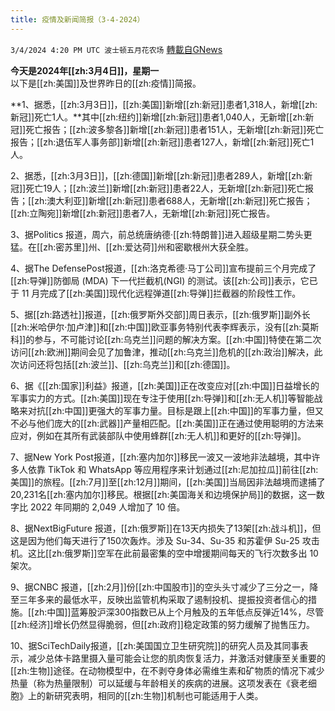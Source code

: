 ```yaml
---
title: 疫情及新闻简报（3-4-2024）
---
```

`3/4/2024 4:20 PM UTC 波士顿五月花农场` [轉載自GNews](https://gnews.org/articles/2364279)

**今天是2024年[[zh:3月4日]]，星期一**  
以下是[[zh:美国]]及世界昨日的[[zh:疫情]]简报。

**1、据悉，[[zh:3月3日]]，[[zh:美国]]新增[[zh:新冠]]患者1,318人，新增[[zh:新冠]]死亡1人。**其中[[zh:纽约]]新增[[zh:新冠]]患者1,040人，无新增[[zh:新冠]]死亡报告；[[zh:波多黎各]]新增[[zh:新冠]]患者151人，无新增[[zh:新冠]]死亡报告；[[zh:退伍军人事务部]]新增[[zh:新冠]]患者127人，新增[[zh:新冠]]死亡1人。

2、据悉，[[zh:3月3日]]，[[zh:德国]]新增[[zh:新冠]]患者289人，新增[[zh:新冠]]死亡19人；[[zh:波兰]]新增[[zh:新冠]]患者22人，无新增[[zh:新冠]]死亡报告；[[zh:澳大利亚]]新增[[zh:新冠]]患者688人，无新增[[zh:新冠]]死亡报告；[[zh:立陶宛]]新增[[zh:新冠]]患者7人，无新增[[zh:新冠]]死亡报告。

3、据Politics 报道，周六，前总统唐纳德·[[zh:特朗普]]进入超级星期二势头更猛。在[[zh:密苏里]]州、[[zh:爱达荷]]州和密歇根州大获全胜。

4、据The DefensePost报道，[[zh:洛克希德·马丁公司]]宣布提前三个月完成了[[zh:导弹]]防御局 (MDA) 下一代拦截机(NGI) 的测试。该[[zh:公司]]表示，它已于 11 月完成了[[zh:美国]]现代化远程弹道[[zh:导弹]]拦截器的阶段性工作。

5、据[[zh:路透社]]报道，[[zh:俄罗斯外交部]]周日表示，[[zh:俄罗斯]]副外长[[zh:米哈伊尔·加卢津]]和[[zh:中国]]欧亚事务特别代表李辉表示，没有[[zh:莫斯科]]的参与，不可能讨论[[zh:乌克兰]]问题的解决方案。[[zh:中国]]特使在第二次访问[[zh:欧洲]]期间会见了加鲁津，推动[[zh:乌克兰]]危机的[[zh:政治]]解决，此次访问还将包括[[zh:波兰]]、[[zh:乌克兰]]和[[zh:德国]]。

6、据《[[zh:国家]]利益》报道，[[zh:美国]]正在改变应对[[zh:中国]]日益增长的军事实力的方式。[[zh:美国]]现在专注于使用[[zh:导弹]]和[[zh:无人机]]等智能战略来对抗[[zh:中国]]更强大的军事力量。目标是跟上[[zh:中国]]的军事力量，但又不必与他们庞大的[[zh:武器]]产量相匹配。[[zh:美国]]正在通过使用聪明的方法来应对，例如在其所有武装部队中使用蜂群[[zh:无人机]]和更好的[[zh:导弹]]。

7、据New York Post报道，[[zh:塞内加尔]]移民一波又一波地非法越境，其中许多人依靠 TikTok 和 WhatsApp 等应用程序来计划通过[[zh:尼加拉瓜]]前往[[zh:美国]]的旅程。[[zh:7月]]至[[zh:12月]]期间，[[zh:美国]]当局因非法越境而逮捕了20,231名[[zh:塞内加尔]]移民。根据[[zh:美国海关和边境保护局]]的数据，这一数字比 2022 年同期的 2,049 人增加了 10 倍。

8、据NextBigFuture 报道，[[zh:俄罗斯]]在13天内损失了13架[[zh:战斗机]]，但这是因为他们每天进行了150次轰炸。涉及 Su-34、Su-35 和苏霍伊 Su-25 攻击机。这比[[zh:俄罗斯]]空军在此前最密集的空中增援期间每天的飞行次数多出 10 架次。

9、据CNBC 报道，[[zh:2月]]份[[zh:中国股市]]的空头头寸减少了三分之一，降至三年多来的最低水平，反映出监管机构采取了遏制投机、提振投资者信心的措施。[[zh:中国]]蓝筹股沪深300指数已从上个月触及的五年低点反弹近14%，尽管[[zh:经济]]增长仍然显得脆弱，但[[zh:政府]]稳定政策的努力缓解了抛售压力。

10、据SciTechDaily报道，[[zh:美国国立卫生研究院]]的研究人员及其同事表示，减少总体卡路里摄入量可能会让您的肌肉恢复活力，并激活对健康至关重要的[[zh:生物]]途径。在动物模型中，在不剥夺身体必需维生素和矿物质的情况下减少热量（称为热量限制）可以延缓与年龄相关的疾病的进展。这项发表在《衰老细胞》上的新研究表明，相同的[[zh:生物]]机制也可能适用于人类。
